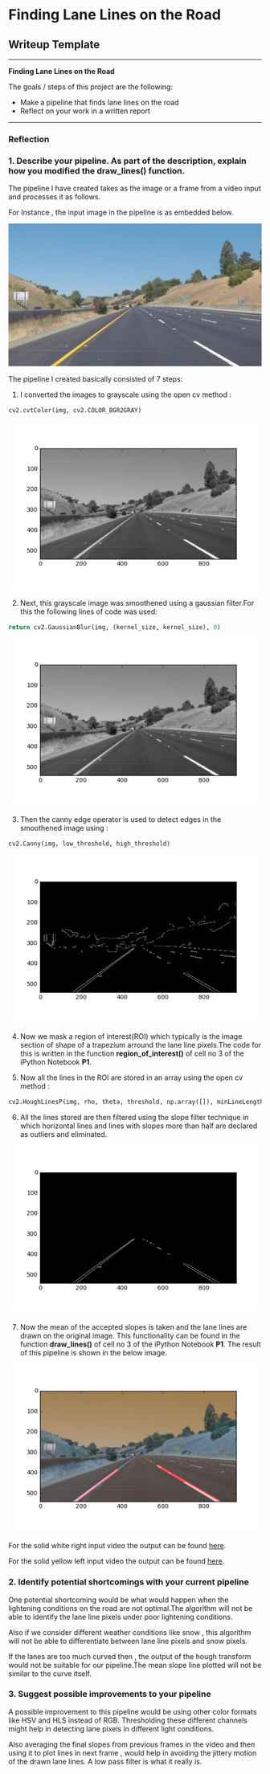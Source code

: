 # **Finding Lane Lines on the Road** 

## Writeup Template


---

**Finding Lane Lines on the Road**

The goals / steps of this project are the following:
- Make a pipeline that finds lane lines on the road
- Reflect on your work in a written report


---

### Reflection

### 1. Describe your pipeline. As part of the description, explain how you modified the draw_lines() function.
The pipeline I have created takes as the image or a frame from a video input and processes it as follows.

For Instance , the input image in the pipeline is as embedded below.

![input_image](https://github.com/rohanmaan/udacity-sdcnd-P1/blob/master/test_images/solidYellowCurve2.jpg)

The pipeline I created basically consisted of 7 steps:

1. I converted the images to grayscale using the open cv method :
```python
cv2.cvtColor(img, cv2.COLOR_BGR2GRAY)
```
![grayscale_image](https://github.com/rohanmaan/udacity-sdcnd-P1/blob/master/output_images/Lane_Lines_Gray.jpeg)

2. Next, this grayscale image was smoothened using a gaussian filter.For this the following lines of code was used:
```python
return cv2.GaussianBlur(img, (kernel_size, kernel_size), 0)
```

![gauss_image](https://github.com/rohanmaan/udacity-sdcnd-P1/blob/master/output_images/Lane_Lines_Gaussian_Blurred.jpeg)

3. Then the canny edge operator is used to detect edges in the smoothened image using :
```python
cv2.Canny(img, low_threshold, high_threshold)
```

![canny_edge](https://github.com/rohanmaan/udacity-sdcnd-P1/blob/master/output_images/Lane_Lines_Canny_Edge.jpeg)

4. Now we mask a region of interest(ROI) which typically is the image section of shape of a trapezium arround the lane line pixels.The code for this is written in the function **region_of_interest()** of cell no 3 of the iPython Notebook **P1**.

5. Now all the lines in the ROI are stored in an array using the open cv method :
```python
cv2.HoughLinesP(img, rho, theta, threshold, np.array([]), minLineLength=min_line_len, maxLineGap=max_line_gap)
```

6. All the lines stored are then filtered using the slope filter technique in which horizontal lines and lines with slopes more than half are declared as outliers and eliminated. 

![region_masking](https://github.com/rohanmaan/udacity-sdcnd-P1/blob/master/output_images/Lane_Lines_Region_masking.jpeg)

7. Now the mean of the accepted slopes is taken and the lane lines are drawn on the original image. This functionality can be found in the function **draw_lines()** of cell no 3 of the iPython Notebook **P1**. The result of this pipeline is  shown in the below image.

![final_img](https://github.com/rohanmaan/udacity-sdcnd-P1/blob/master/output_images/Lane_Lines_detected.jpeg)

For the solid white right input video the output can be found [here](https://www.youtube.com/watch?v=vM7e6WpV9aQ).

For the solid yellow left input video the output can be found [here](https://www.youtube.com/watch?v=aLPrjcId7l0).



### 2. Identify potential shortcomings with your current pipeline


One potential shortcoming would be what would happen when the lightening conditions on the road are not optimal.The algorithm will not be able to identify the lane line pixels under poor lightening conditions.

Also if we consider different weather conditions like snow , this algorithm will not be able to differentiate between lane line pixels and snow pixels.

If the lanes are too much curved then , the output of the hough transform would not be suitable for our pipeline.The mean slope line plotted will not be similar to the curve itself.


### 3. Suggest possible improvements to your pipeline

A possible improvement to this pipeline would be using other color formats like HSV and HLS instead of RGB. Thresholding these different channels might help in detecting lane pixels in different light conditions.

Also averaging the final slopes from previous frames in the video and then using it to plot lines in next frame , would help in avoiding the jittery motion of the drawn lane lines. A low pass filter is what it really is.


